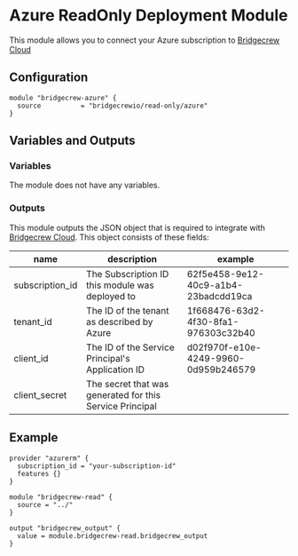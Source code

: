 # Azure ReadOnly Deployment Module
This module allows you to connect your Azure subscription to [Bridgecrew Cloud](https://bridgecrew.cloud)

## Configuration
```hcl-terraform
module "bridgecrew-azure" {
  source          = "bridgecrewio/read-only/azure"
}
```

## Variables and Outputs
### Variables
The module does not have any variables.

### Outputs
This module outputs the JSON object that is required to integrate with [Bridgecrew Cloud](https://bridgecrew.cloud).
This object consists of these fields:

|name|description|example|
|----|-----------|-------|
|subscription_id|The Subscription ID this module was deployed to|62f5e458-9e12-40c9-a1b4-23badcdd19ca|
|tenant_id | The ID of the tenant as described by Azure | 1f668476-63d2-4f30-8fa1-976303c32b40|
|client_id|The ID of the Service Principal's Application ID | d02f970f-e10e-4249-9960-0d959b246579|
|client_secret|The secret that was generated for this Service Principal||

## Example

```hcl-terraform
provider "azurerm" {
  subscription_id = "your-subscription-id"
  features {}
}

module "bridgecrew-read" {
  source = "../"
}

output "bridgecrew_output" {
  value = module.bridgecrew-read.bridgecrew_output
}
```